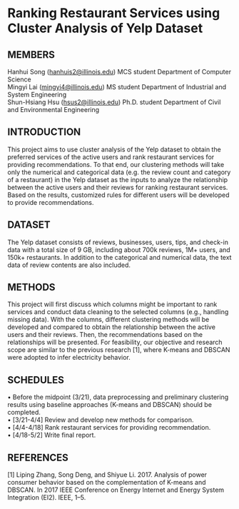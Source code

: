 # Ranking Restaurant Services using Cluster Analysis of Yelp Dataset
## MEMBERS
  Hanhui Song (hanhuis2@illinois.edu) MCS student Department of Computer Science </br>
  Mingyi Lai (mingyi4@illinois.edu) MS student Department of Industrial and System Engineering</br>
  Shun-Hsiang Hsu (hsus2@illinois.edu) Ph.D. student Department of Civil and Environmental Engineering
## INTRODUCTION
  This project aims to use cluster analysis of the Yelp dataset to
obtain the preferred services of the active users and rank restaurant
services for providing recommendations. To that end, our clustering
methods will take only the numerical and categorical data (e.g. the
review count and category of a restaurant) in the Yelp dataset as
the inputs to analyze the relationship between the active users and
their reviews for ranking restaurant services. Based on the results,
customized rules for different users will be developed to provide
recommendations.

## DATASET
The Yelp dataset consists of reviews, businesses, users, tips, and
check-in data with a total size of 9 GB, including about 700k reviews,
1M+ users, and 150k+ restaurants. In addition to the categorical and
numerical data, the text data of review contents are also included.

## METHODS
This project will first discuss which columns might be important
to rank services and conduct data cleaning to the selected columns
(e.g., handling missing data). With the columns, different clustering
methods will be developed and compared to obtain the relationship
between the active users and their reviews. Then, the recommendations
based on the relationships will be presented. For feasibility,
our objective and research scope are similar to the previous research
[1], where K-means and DBSCAN were adopted to infer electricity
behavior.

## SCHEDULES
• Before the midpoint (3/21), data preprocessing and preliminary
clustering results using baseline approaches (K-means
and DBSCAN) should be completed.</br>
• [3/21-4/4] Review and develop new methods for comparison.</br>
• [4/4-4/18] Rank restaurant services for providing recommendation.</br>
• [4/18-5/2] Write final report.</br>

## REFERENCES
[1] Liping Zhang, Song Deng, and Shiyue Li. 2017. Analysis of power consumer
behavior based on the complementation of K-means and DBSCAN. In 2017 IEEE
Conference on Energy Internet and Energy System Integration (EI2). IEEE, 1–5.

